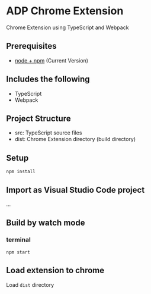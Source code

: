# ADP Chrome Extension

Chrome Extension using TypeScript and Webpack

## Prerequisites

* [node + npm](https://nodejs.org/) (Current Version)

## Includes the following

* TypeScript
* Webpack

## Project Structure

* src: TypeScript source files
* dist: Chrome Extension directory (build directory)

## Setup

```
npm install
```

## Import as Visual Studio Code project

...

## Build by watch mode

### terminal

```
npm start
```

## Load extension to chrome

Load `dist` directory

